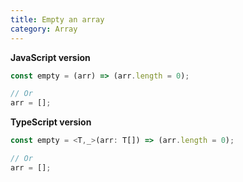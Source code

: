 ```yaml
---
title: Empty an array
category: Array
---
```


**JavaScript version**

```js
const empty = (arr) => (arr.length = 0);

// Or
arr = [];
```

**TypeScript version**

```js
const empty = <T,_>(arr: T[]) => (arr.length = 0);

// Or
arr = [];
```

